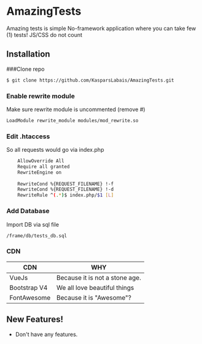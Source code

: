 # AmazingTests

Amazing tests is simple No-framework application where you can take few (1) tests! JS/CSS do not count

## Installation
###Clone repo

```sh
$ git clone https://github.com/KasparsLabais/AmazingTests.git
```

### Enable rewrite module
Make sure rewrite module is uncommented (remove #)
```sh
LoadModule rewrite_module modules/mod_rewrite.so
```

### Edit .htaccess

So all requests would go via index.php

```sh
    AllowOverride All
    Require all granted
    RewriteEngine on
    
    RewriteCond %{REQUEST_FILENAME} !-f
    RewriteCond %{REQUEST_FILENAME} !-d
    RewriteRule ^(.*)$ index.php/$1 [L]
```

### Add Database

Import DB via sql file

```sh
/frame/db/tests_db.sql
```

### CDN

| CDN | WHY |
| ------ | ------ |
| VueJs | Because it is not a stone age. |
| Bootstrap V4 | We all love beautiful things |
| FontAwesome | Because it is "Awesome"? |


## New Features!

- Don't have any features.